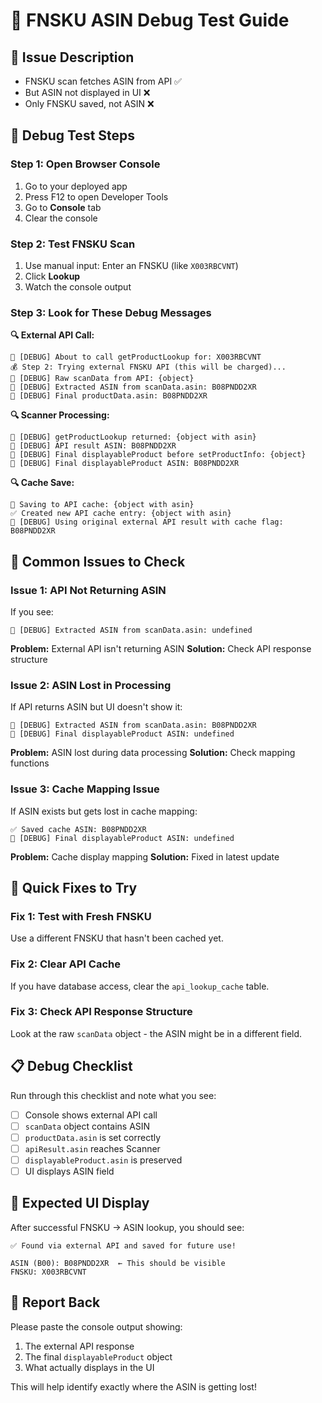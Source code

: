 # 🐛 FNSKU ASIN Debug Test Guide

## 🎯 **Issue Description**
- FNSKU scan fetches ASIN from API ✅
- But ASIN not displayed in UI ❌
- Only FNSKU saved, not ASIN ❌

## 🧪 **Debug Test Steps**

### **Step 1: Open Browser Console**
1. Go to your deployed app
2. Press F12 to open Developer Tools
3. Go to **Console** tab
4. Clear the console

### **Step 2: Test FNSKU Scan**
1. Use manual input: Enter an FNSKU (like `X003RBCVNT`)
2. Click **Lookup**
3. Watch the console output

### **Step 3: Look for These Debug Messages**

**🔍 External API Call:**
```
🚀 [DEBUG] About to call getProductLookup for: X003RBCVNT
💰 Step 2: Trying external FNSKU API (this will be charged)...
🚀 [DEBUG] Raw scanData from API: {object}
🚀 [DEBUG] Extracted ASIN from scanData.asin: B08PNDD2XR
🚀 [DEBUG] Final productData.asin: B08PNDD2XR
```

**🔍 Scanner Processing:**
```
🚀 [DEBUG] getProductLookup returned: {object with asin}
🚀 [DEBUG] API result ASIN: B08PNDD2XR
🚀 [DEBUG] Final displayableProduct before setProductInfo: {object}
🚀 [DEBUG] Final displayableProduct ASIN: B08PNDD2XR
```

**🔍 Cache Save:**
```
💾 Saving to API cache: {object with asin}
✅ Created new API cache entry: {object with asin}
🚀 [DEBUG] Using original external API result with cache flag: B08PNDD2XR
```

## 🚨 **Common Issues to Check**

### **Issue 1: API Not Returning ASIN**
If you see:
```
🚀 [DEBUG] Extracted ASIN from scanData.asin: undefined
```
**Problem:** External API isn't returning ASIN
**Solution:** Check API response structure

### **Issue 2: ASIN Lost in Processing**
If API returns ASIN but UI doesn't show it:
```
🚀 [DEBUG] Extracted ASIN from scanData.asin: B08PNDD2XR
🚀 [DEBUG] Final displayableProduct ASIN: undefined
```
**Problem:** ASIN lost during data processing
**Solution:** Check mapping functions

### **Issue 3: Cache Mapping Issue**
If ASIN exists but gets lost in cache mapping:
```
✅ Saved cache ASIN: B08PNDD2XR
🚀 [DEBUG] Final displayableProduct ASIN: undefined
```
**Problem:** Cache display mapping
**Solution:** Fixed in latest update

## 🔧 **Quick Fixes to Try**

### **Fix 1: Test with Fresh FNSKU**
Use a different FNSKU that hasn't been cached yet.

### **Fix 2: Clear API Cache**
If you have database access, clear the `api_lookup_cache` table.

### **Fix 3: Check API Response Structure**
Look at the raw `scanData` object - the ASIN might be in a different field.

## 📋 **Debug Checklist**

Run through this checklist and note what you see:

- [ ] Console shows external API call
- [ ] `scanData` object contains ASIN  
- [ ] `productData.asin` is set correctly
- [ ] `apiResult.asin` reaches Scanner
- [ ] `displayableProduct.asin` is preserved
- [ ] UI displays ASIN field

## 🎯 **Expected UI Display**

After successful FNSKU → ASIN lookup, you should see:

```
✅ Found via external API and saved for future use!

ASIN (B00): B08PNDD2XR  ← This should be visible
FNSKU: X003RBCVNT
```

## 🚀 **Report Back**

Please paste the console output showing:
1. The external API response
2. The final `displayableProduct` object  
3. What actually displays in the UI

This will help identify exactly where the ASIN is getting lost! 